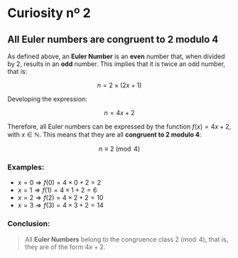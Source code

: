 # Curiosity nº 2

## All Euler numbers are congruent to 2 modulo 4

As defined above, an **Euler Number** is an **even** number that, when divided by 2, results in an **odd** number. This implies that it is twice an odd number, that is:

$$
n = 2 \times (2x + 1)
$$

Developing the expression:

$$
n = 4x + 2
$$

Therefore, all Euler numbers can be expressed by the function $f(x) = 4x + 2$, with $x \in \mathbb{N}$. This means that they are all **congruent to 2 modulo 4**:

$$
n \equiv 2 \pmod{4}
$$

### Examples:

- $x = 0 \Rightarrow f(0) = 4 \times 0 + 2 = 2$
- $x = 1 \Rightarrow f(1) = 4 \times 1 + 2 = 6$
- $x = 2 \Rightarrow f(2) = 4 \times 2 + 2 = 10$
- $x = 3 \Rightarrow f(3) = 4 \times 3 + 2 = 14$

### Conclusion:

> All **Euler Numbers** belong to the congruence class $2 \pmod{4}$, that is, they are of the form $4x + 2$.
